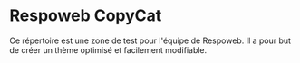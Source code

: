 # Respoweb CopyCat

Ce répertoire est une zone de test pour l'équipe de Respoweb. Il a pour but de créer un thème optimisé et facilement modifiable.
